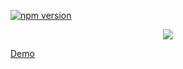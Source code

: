 [![npm version](https://badge.fury.io/js/csr-generator.svg)](https://badge.fury.io/js/csr-generator)

<p align="center">
<a target="_blank" href="https://github.com/ml1nk/csr-generator"><img src="https://cdn.rawgit.com/ml1nk/csr-generator/master/build/icons/256x256.png"/></a>
</p>

<a target="_blank" href="https://cdn.rawgit.com/ml1nk/csr-generator/master/app/dist/index.html">Demo</a>
